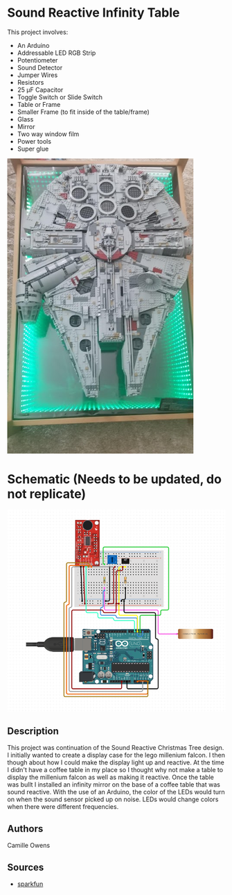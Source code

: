 # Sound Reactive Infinity Table

This project involves:
* An Arduino
* Addressable LED RGB Strip
* Potentiometer
* Sound Detector
* Jumper Wires
* Resistors
* 25 µF Capacitor
* Toggle Switch or Slide Switch
* Table or Frame
* Smaller Frame (to fit inside of the table/frame)
* Glass
* Mirror
* Two way window film
* Power tools
* Super glue

![alt text](images/falcon2.png)

# Schematic (Needs to be updated, do not replicate)

![alt text](images/schematic.png)

## Description

This project was continuation of the Sound Reactive Christmas Tree design. 
I initially wanted to create a display case for the lego millenium falcon. 
I then though about how I could make the display light up and reactive. 
At the time I didn't have a coffee table in my place so I thought why not make a table to display the millenium falcon as well as making it reactive. 
Once the table was bullt I installed an infinity mirror on the base of a coffee table that was sound reactive. 
With the use of an Arduino, the color of the LEDs would turn on when the sound sensor picked up on noise. 
LEDs would change colors when there were different frequencies.

[comment]: <> (## Getting Started)

[comment]: <> (### Dependencies)

[comment]: <> (* Describe any prerequisites, libraries, OS version, etc., needed before installing program.)

[comment]: <> (* ex. Windows 10)

[comment]: <> (### Installing)

[comment]: <> (* How/where to download your program)

[comment]: <> (* Any modifications needed to be made to files/folders)

[comment]: <> (### Executing program)

[comment]: <> (* How to run the program)

[comment]: <> (* Step-by-step bullets)

[comment]: <> (```)

[comment]: <> (code blocks for commands)

## Authors

Camille Owens


## Sources

[comment]: <> (Inspiration, code snippets, etc.)
* [sparkfun](https://www.sparkfun.com/)
